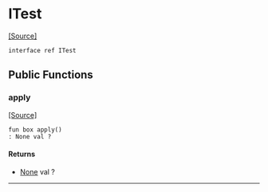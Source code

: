 # ITest
<span class="source-link">[[Source]](src/ponytest/test_helper.md#L1)</span>
```pony
interface ref ITest
```

## Public Functions

### apply
<span class="source-link">[[Source]](src/ponytest/test_helper.md#L2)</span>


```pony
fun box apply()
: None val ?
```

#### Returns

* [None](builtin-None.md) val ?

---

